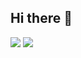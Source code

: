 ## Hi there 👋

<!--
**Faiz-Hidayat/faiz-hidayat** is a ✨ _special_ ✨ repository because its `README.md` (this file) appears on your GitHub profile.

Here are some ideas to get you started:

- 🔭 I’m currently working on ...
- 🌱 I’m currently learning ...
- 👯 I’m looking to collaborate on ...
- 🤔 I’m looking for help with ...
- 💬 Ask me about ...
- 📫 How to reach me: ...
- 😄 Pronouns: ...
- ⚡ Fun fact: ...
-->
![](https://komarev.com/ghpvc/?username=faiz-hidayat&color=brightgreen&style=for-the-badge&label=VIEWED+PROFILE&base=1000)
![](https://hit.yhype.me/github/profile?user_id=109057000)
